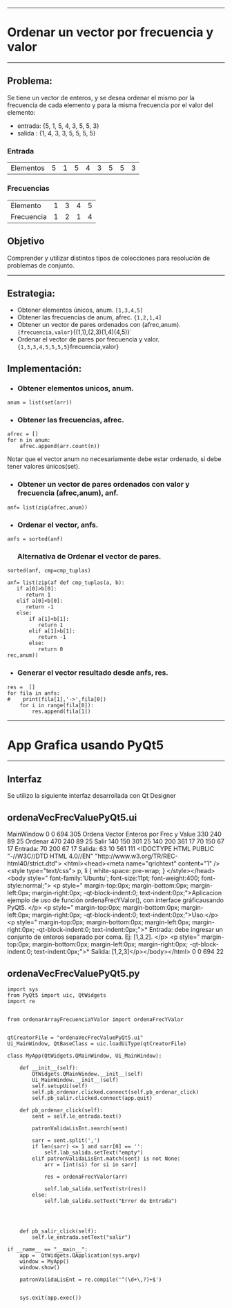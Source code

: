 
***
# Ordenar un vector por frecuencia y valor
***
## Problema: 
Se tiene un vector de enteros, y se desea ordenar el mismo por la frecuencia de cada elemento y para la misma frecuencia por el valor del elemento:

* entrada:  {5, 1, 5, 4, 3, 5, 5, 3}    
* salida :  {1, 4, 3, 3, 5, 5, 5, 5} 

### Entrada
<Table>
  <tr>
      <td>Elementos</td>
      <td>5</td>
      <td>1</td>
      <td>5</td>
      <td>4</td>
      <td>3</td>
      <td>5</td>
      <td>5</td>
      <td>3</td>
   </tr>
   <tr>
</Table>

### Frecuencias
<Table>
  <tr>
      <td>Elemento</td>
      <td>1</td>
      <td>3</td>
      <td>4</td>
      <td>5</td>
   </tr>
   <tr>
    <td>Frecuencia</td>
      <td>1</td>
      <td>2</td>
      <td>1</td>
      <td>4</td>
  </tr>
</Table>

## Objetivo
Comprender y utilizar distintos tipos de colecciones para resolución de problemas de conjunto.

***


## Estrategia: 
* Obtener elementos únicos, anum.           `[1,3,4,5]` 
* Obtener las frecuencias de anum, afrec.   `{1,2,1,4]`
* Obtener un vector de pares ordenados con (afrec,anum). `{frecuencia,valor}`{(1,1),(2,3)(1,4)(4,5)}`
* Ordenar el vector de pares por frecuencia y valor. `{1,3,3,4,5,5,5,5}`frecuencia,valor}

## Implementación: 
* ### Obtener elementos unicos, anum.
```
anum = list(set(arr))

```

* ### Obtener las frecuencias, afrec.
```
afrec = []
for n in anum:
    afrec.append(arr.count(n))
```
Notar que el vector anum no necesariamente debe estar ordenado, si debe tener valores únicos(set).

* ### Obtener un vector de pares ordenados con  valor y frecuencia (afrec,anum), anf.
```
anf= list(zip(afrec,anum))
```

* ### Ordenar el vector, anfs.
```
anfs = sorted(anf)
```


### &nbsp;&nbsp;&nbsp;&nbsp;&nbsp; Alternativa de Ordenar el vector de pares.
```
sorted(anf, cmp=cmp_tuplas)  

anf= list(zip(af def cmp_tuplas(a, b):
   if a[0]>b[0]:
      return 1
   elif a[0]<b[0]:
      return -1
   else:
       if a[1]<b[1]:
          return 1
       elif a[1]>b[1]:
          return -1
       else:
          return 0
rec,anum))
```

* ### Generar el vector resultado desde anfs, res.
```
res =  []
for fila in anfs:
#    print(fila[1],'->',fila[0])
    for i in range(fila[0]):
        res.append(fila[1])

```

***
# App Grafica usando PyQt5
***
## Interfaz

Se utilizo la siguiente interfaz desarrollada con Qt Designer

## ordenaVecFrecValuePyQt5.ui

<?xml version="1.0" encoding="UTF-8"?>
<ui version="4.0">
 <class>MainWindow</class>
 <widget class="QMainWindow" name="MainWindow">
  <property name="geometry">
   <rect>
    <x>0</x>
    <y>0</y>
    <width>694</width>
    <height>305</height>
   </rect>
  </property>
  <property name="windowTitle">
   <string>Ordena Vector Enteros por Frec y Value</string>
  </property>
  <widget class="QWidget" name="centralwidget">
   <widget class="QPushButton" name="pb_ordenar">
    <property name="geometry">
     <rect>
      <x>330</x>
      <y>240</y>
      <width>89</width>
      <height>25</height>
     </rect>
    </property>
    <property name="text">
     <string>Ordenar</string>
    </property>
   </widget>
   <widget class="QPushButton" name="pb_salir">
    <property name="geometry">
     <rect>
      <x>470</x>
      <y>240</y>
      <width>89</width>
      <height>25</height>
     </rect>
    </property>
    <property name="text">
     <string>Salir</string>
    </property>
   </widget>
   <widget class="QLineEdit" name="le_entrada">
    <property name="geometry">
     <rect>
      <x>140</x>
      <y>150</y>
      <width>301</width>
      <height>25</height>
     </rect>
    </property>
   </widget>
   <widget class="QLabel" name="lab_salida">
    <property name="geometry">
     <rect>
      <x>140</x>
      <y>200</y>
      <width>361</width>
      <height>17</height>
     </rect>
    </property>
    <property name="text">
     <string> </string>
    </property>
   </widget>
   <widget class="QLabel" name="label_2">
    <property name="geometry">
     <rect>
      <x>70</x>
      <y>150</y>
      <width>67</width>
      <height>17</height>
     </rect>
    </property>
    <property name="text">
     <string>Entrada:</string>
    </property>
   </widget>
   <widget class="QLabel" name="label_3">
    <property name="geometry">
     <rect>
      <x>70</x>
      <y>200</y>
      <width>67</width>
      <height>17</height>
     </rect>
    </property>
    <property name="text">
     <string>Salida:</string>
    </property>
   </widget>
   <widget class="QTextEdit" name="textEdit">
    <property name="geometry">
     <rect>
      <x>63</x>
      <y>10</y>
      <width>561</width>
      <height>111</height>
     </rect>
    </property>
    <property name="html">
     <string>&lt;!DOCTYPE HTML PUBLIC &quot;-//W3C//DTD HTML 4.0//EN&quot; &quot;http://www.w3.org/TR/REC-html40/strict.dtd&quot;&gt;
&lt;html&gt;&lt;head&gt;&lt;meta name=&quot;qrichtext&quot; content=&quot;1&quot; /&gt;&lt;style type=&quot;text/css&quot;&gt;
p, li { white-space: pre-wrap; }
&lt;/style&gt;&lt;/head&gt;&lt;body style=&quot; font-family:'Ubuntu'; font-size:11pt; font-weight:400; font-style:normal;&quot;&gt;
&lt;p style=&quot; margin-top:0px; margin-bottom:0px; margin-left:0px; margin-right:0px; -qt-block-indent:0; text-indent:0px;&quot;&gt;Aplicacion ejemplo de uso de función ordenaFrecYValor(), con interface gráficausando PyQt5. &lt;/p&gt;
&lt;p style=&quot; margin-top:0px; margin-bottom:0px; margin-left:0px; margin-right:0px; -qt-block-indent:0; text-indent:0px;&quot;&gt;Uso:&lt;/p&gt;
&lt;p style=&quot; margin-top:0px; margin-bottom:0px; margin-left:0px; margin-right:0px; -qt-block-indent:0; text-indent:0px;&quot;&gt;* Entrada: debe ingresar un conjunto de enteros separado por coma. Ej: [1,3,2]. &lt;/p&gt;
&lt;p style=&quot; margin-top:0px; margin-bottom:0px; margin-left:0px; margin-right:0px; -qt-block-indent:0; text-indent:0px;&quot;&gt;* Salida: [1,2,3]&lt;/p&gt;&lt;/body&gt;&lt;/html&gt;</string>
    </property>
   </widget>
  </widget>
  <widget class="QMenuBar" name="menubar">
   <property name="geometry">
    <rect>
     <x>0</x>
     <y>0</y>
     <width>694</width>
     <height>22</height>
    </rect>
   </property>
  </widget>
  <widget class="QStatusBar" name="statusbar"/>
 </widget>
 <resources/>
 <connections/>
</ui>

## ordenaVecFrecValuePyQt5.py

```
import sys
from PyQt5 import uic, QtWidgets
import re


from ordenarArrayFrecuenciaYValor import ordenaFrecYValor


qtCreatorFile = "ordenaVecFrecValuePyQt5.ui" 
Ui_MainWindow, QtBaseClass = uic.loadUiType(qtCreatorFile)

class MyApp(QtWidgets.QMainWindow, Ui_MainWindow):
           
    def __init__(self):
        QtWidgets.QMainWindow.__init__(self)
        Ui_MainWindow.__init__(self)
        self.setupUi(self)    
        self.pb_ordenar.clicked.connect(self.pb_ordenar_click)
        self.pb_salir.clicked.connect(app.quit)

    def pb_ordenar_click(self):    
        sent = self.le_entrada.text()
        
        patronValidaLisEnt.search(sent)

        sarr = sent.split(',')
        if len(sarr) <= 1 and sarr[0] == '':
            self.lab_salida.setText("empty")
        elif patronValidaLisEnt.match(sent) is not None:
            arr = [int(si) for si in sarr]
        
            res = ordenaFrecYValor(arr)
            
            self.lab_salida.setText(str(res))
        else:
            self.lab_salida.setText("Error de Entrada")
            

        

    def pb_salir_click(self):
        self.le_entrada.setText("salir")
 
if __name__ == "__main__":
    app =  QtWidgets.QApplication(sys.argv)
    window = MyApp()
    window.show()
    
    patronValidaLisEnt = re.compile('^(\d+\,?)+$')

    
    sys.exit(app.exec())   
 
```






